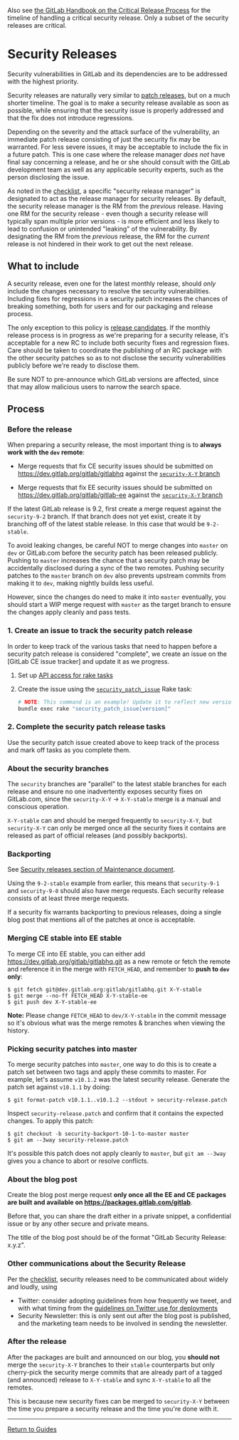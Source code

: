 Also see [the GitLab Handbook on the Critical Release Process](https://about.gitlab.com/handbook/engineering/critical-release-process/)
for the timeline of handling a critical security release.
Only a subset of the security releases are critical.

# Security Releases

Security vulnerabilities in GitLab and its dependencies are to be addressed with
the highest priority.

Security releases are naturally very similar to [patch releases](patch.md), but
on a much shorter timeline. The goal is to make a security release available as
soon as possible, while ensuring that the security issue is properly addressed
and that the fix does not introduce regressions.

Depending on the severity and the attack surface of the vulnerability, an
immediate patch release consisting of just the security fix may be warranted.
For less severe issues, it may be acceptable to include the fix in a future
patch. This is one case where the release manager _does not_ have final say
concerning a release, and he or she should consult with the GitLab development
team as well as any applicable security experts, such as the person disclosing
the issue.

As noted in the [checklist](https://about.gitlab.com/handbook/engineering/critical-release-process/),
a specific "security release manager" is designated to act as the release
manager for security releases. By default, the security release manager is the
RM from the _previous_ release. Having one RM for the security release - even
though a security release will typically span multiple prior versions - is more
efficient and less likely to lead to confusion or unintended "leaking" of the
vulnerability. By designating the RM from the _previous_ release, the RM for the
_current_ release is not hindered in their work to get out the next release.

## What to include

A security release, even one for the latest monthly release, should _only_
include the changes necessary to resolve the security vulnerabilities. Including
fixes for regressions in a security patch increases the chances of breaking
something, both for users and for our packaging and release process.

The only exception to this policy is [release
candidates](release-candidates.md). If the monthly release process is in
progress as we're preparing for a security release, it's acceptable for a new RC
to include both security fixes and regression fixes. Care should be taken to
coordinate the publishing of an RC package with the other security patches so as
to not disclose the security vulnerabilities publicly before we're ready to
disclose them.

Be sure NOT to pre-announce which GitLab versions are affected, since that may
allow malicious users to narrow the search space.

## Process

### Before the release

When preparing a security release, the most important thing is to **always work
with the `dev` remote**:

- Merge requests that fix CE security issues should be submitted on
  https://dev.gitlab.org/gitlab/gitlabhq against the
  [`security-X-Y` branch](https://dev.gitlab.org/gitlab/gitlabhq/branches)

- Merge requests that fix EE security issues should be submitted on
  https://dev.gitlab.org/gitlab/gitlab-ee against the
  [`security-X-Y` branch](https://dev.gitlab.org/gitlab/gitlab-ee/branches)

If the latest GitLab release is 9.2, first create a merge request against the
`security-9-2` branch. If that branch does not yet exist, create it by branching
off of the latest stable release. In this case that would be `9-2-stable`.

To avoid leaking changes, be careful NOT to merge changes into `master` on
`dev` or GitLab.com before the security patch has been released
publicly. Pushing to `master` increases the chance that a security patch may
be accidentally disclosed during a sync of the two remotes. Pushing security
patches to the `master` branch on `dev` also prevents upstream commits from
making it to `dev`, making nightly builds less useful.

However, since the changes do need to make it into `master` eventually, you
should start a WIP merge request with `master` as the target branch to ensure
the changes apply cleanly and pass tests.

### 1. Create an issue to track the security patch release

In order to keep track of the various tasks that need to happen before a security
patch release is considered "complete", we create an issue on the [GitLab CE issue
tracker] and update it as we progress.

1. Set up [API access for rake tasks](rake-tasks.md#setup)

1. Create the issue using the [`security_patch_issue`](rake-tasks.md#security_patch_issueversion)
   Rake task:

    ```sh
    # NOTE: This command is an example! Update it to reflect new version numbers.
    bundle exec rake "security_patch_issue[version]"
    ```

### 2. Complete the security patch release tasks

Use the security patch issue created above to keep track of the process and
mark off tasks as you complete them.

### About the security branches

The `security` branches are "parallel" to the latest stable branches for each
release and ensure no one inadvertently exposes security fixes on GitLab.com,
since the `security-X-Y` -> `X-Y-stable` merge is a manual and conscious operation.

`X-Y-stable` can and should be merged frequently to `security-X-Y`, but `security-X-Y` can
only be merged once all the security fixes it contains are released as part of
official releases (and possibly backports).

### Backporting

See [Security releases section of Maintenance document](https://docs.gitlab.com/ee/policy/maintenance.html#security-releases).

Using the `9-2-stable` example from earlier, this means that `security-9-1` and `security-9-0` should also have merge requests. Each security release consists of at least three merge
requests.

If a security fix warrants backporting to previous releases, doing a single blog
post that mentions all of the patches at once is acceptable.

### Merging CE stable into EE stable

To merge CE into EE stable, you can either add
https://dev.gitlab.org/gitlab/gitlabhq.git as a new remote or fetch the remote
and reference it in the merge with `FETCH_HEAD`, and remember to **push to `dev`
only**:

```shell
$ git fetch git@dev.gitlab.org:gitlab/gitlabhq.git X-Y-stable
$ git merge --no-ff FETCH_HEAD X-Y-stable-ee
$ git push dev X-Y-stable-ee
```

**Note:** Please change `FETCH_HEAD` to `dev/X-Y-stable` in the commit message so it's
obvious what was the merge remotes & branches when viewing the history.

### Picking security patches into master

To merge security patches into `master`, one way to do this is to create a
patch set between two tags and apply these commits to master. For example,
let's assume `v10.1.2` was the latest security release. Generate the patch
set against `v10.1.1` by doing:

```shell
$ git format-patch v10.1.1..v10.1.2 --stdout > security-release.patch
```

Inspect `security-release.patch` and confirm that it contains the expected
changes. To apply this patch:

```shell
$ git checkout -b security-backport-10-1-to-master master
$ git am --3way security-release.patch
```

It's possible this patch does not apply cleanly to `master`, but `git am --3way`
gives you a chance to abort or resolve conflicts.

### About the blog post

Create the blog post merge request **only once all the EE and CE packages are built and
available on https://packages.gitlab.com/gitlab**.

Before that, you can share the draft either in a private snippet, a confidential
issue or by any other secure and private means.

The title of the blog post should be of the format "GitLab Security Release: x.y.z".

### Other communications about the Security Release

Per the [checklist](https://about.gitlab.com/handbook/engineering/critical-release-process/),
security releases need to be communicated about widely and loudly, using
- Twitter: consider adopting guidelines from how frequently we tweet, and with what timing
from the [guidelines on Twitter use for deployments](https://gitlab.com/gitlab-org/takeoff/blob/master/doc/announce-a-deployment.md#twitter)
- Security Newsletter: this is only sent out after the blog post is published,
and the marketing team needs to be involved in sending the newsletter.

### After the release

After the packages are built and announced on our blog, you **should not** merge
the `security-X-Y` branches to their `stable` counterparts but only cherry-pick the
security merge commits that are already part of a tagged (and announced) release
to `X-Y-stable` and sync `X-Y-stable` to all the remotes.

This is because new security fixes can be merged to `security-X-Y` between the time
you prepare a security release and the time you're done with it.

---

[Return to Guides](../README.md#guides)
